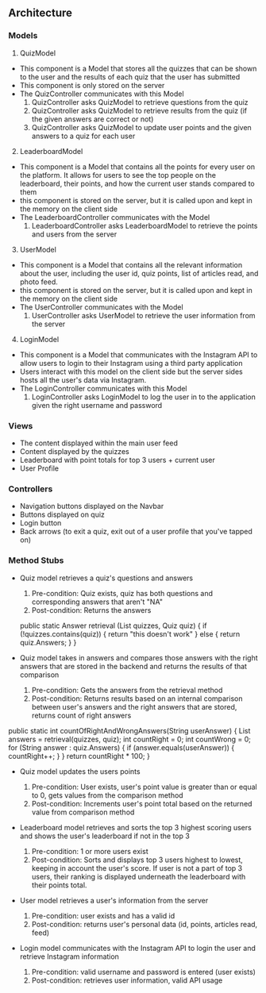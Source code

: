 ## Architecture
### Models
1. QuizModel
  * This component is a Model that stores all the quizzes that can be shown to the user and the results of each quiz that the user has submitted 
  * This component is only stored on the server 
  * The QuizController communicates with this Model 
    1. QuizController asks QuizModel to retrieve questions from the quiz 
    2. QuizController asks QuizModel to retrieve results from the quiz (if the given answers are correct or not)
    3. QuizController asks QuizModel to update user points and the given answers to a quiz for each user


2. LeaderboardModel
  * This component is a Model that contains all the points for every user on the platform. It allows for users to see the top people on the leaderboard, their points, and how the current user stands compared to them 
  * this component is stored on the server, but it is called upon and kept in the memory on the client side
  * The LeaderboardController communicates with the Model
    1. LeaderboardController asks LeaderboardModel to retrieve the points and users from the server 
    
3. UserModel
  * This component is a Model that contains all the relevant information about the user, including the user id, quiz points, list of articles read, and photo feed.
  * this component is stored on the server, but it is called upon and kept in the memory on the client side
  * The UserController communicates with the Model
    1. UserController asks UserModel to retrieve the user information from the server
    
4. LoginModel
  * This component is a Model that communicates with the Instagram API to allow users to login to their Instagram using a third party application 
  * Users interact with this model on the client side but the server sides hosts all the user's data via Instagram.
  * The LoginController communicates with this Model
    1. LoginController asks LoginModel to log the user in to the application given the right username and password 
    
    
### Views
* The content displayed within the main user feed
* Content displayed by the quizzes
* Leaderboard with point totals for top 3 users + current user
* User Profile
### Controllers
* Navigation buttons displayed on the Navbar
* Buttons displayed on quiz
* Login button
* Back arrows (to exit a quiz, exit out of a user profile that you've tapped on) 

### Method Stubs
* Quiz model retrieves a quiz's questions and answers
   1. Pre-condition: Quiz exists, quiz has both questions and corresponding answers that aren't "NA"
   2. Post-condition: Returns the answers
  
  public static Answer retrieval (List quizzes, Quiz quiz) {
     if (!quizzes.contains(quiz)) { 
        return "this doesn't work" 
     } else {
        return quiz.Answers;
     }
  }
  
* Quiz model takes in answers and compares those answers with the right answers that are stored in the backend and returns the results of that comparison
   1. Pre-condition: Gets the answers from the retrieval method
   2. Post-condition: Returns results based on an internal comparison between user's answers and the right answers that are stored, returns count of right answers
   
public static int countOfRightAndWrongAnswers(String userAnswer) {
   List answers = retrieval(quizzes, quiz);
   int countRight = 0;
   int countWrong = 0;
   for (String answer : quiz.Answers) {
      if (answer.equals(userAnswer)) {
         countRight++;
      }
   }
   return countRight * 100;
}

* Quiz model updates the users points
   1. Pre-condition: User exists, user's point value is greater than or equal to 0, gets values from the comparison method 
   2. Post-condition: Increments user's point total based on the returned value from comparison method
   
* Leaderboard model retrieves and sorts the top 3 highest scoring users and shows the user's leaderboard if not in the top 3 
   1. Pre-condition: 1 or more users exist 
   2. Post-condition: Sorts and displays top 3 users highest to lowest, keeping in account the user's score. If user is not a part of top 3 users, their ranking is displayed underneath the leaderboard with their points total. 

* User model retrieves a user's information from the server
   1. Pre-condition: user exists and has a valid id
   2. Post-condition: returns user's personal data (id, points, articles read, feed)

* Login model communicates with the Instagram API to login the user and retrieve Instagram information
   1. Pre-condition: valid username and password is entered (user exists)
   2. Post-condition: retrieves user information, valid API usage





  





